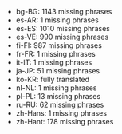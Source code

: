 - bg-BG: 1143 missing phrases
- es-AR: 1 missing phrases
- es-ES: 1010 missing phrases
- es-VE: 990 missing phrases
- fi-FI: 987 missing phrases
- fr-FR: 1 missing phrases
- it-IT: 1 missing phrases
- ja-JP: 51 missing phrases
- ko-KR: fully translated
- nl-NL: 1 missing phrases
- pl-PL: 13 missing phrases
- ru-RU: 62 missing phrases
- zh-Hans: 1 missing phrases
- zh-Hant: 178 missing phrases
